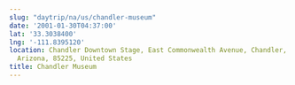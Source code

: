 ```yaml
---
slug: "daytrip/na/us/chandler-museum"
date: '2001-01-30T04:37:00'
lat: '33.3038400'
lng: '-111.8395120'
location: Chandler Downtown Stage, East Commonwealth Avenue, Chandler, Maricopa County,
  Arizona, 85225, United States
title: Chandler Museum
---
```



